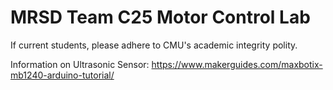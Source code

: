 # MRSD Team C25 Motor Control Lab

If current students, please adhere to CMU's academic integrity polity.

Information on Ultrasonic Sensor: https://www.makerguides.com/maxbotix-mb1240-arduino-tutorial/
